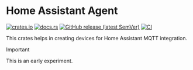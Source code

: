 # Home Assistant Agent

[![crates.io](https://img.shields.io/crates/v/homeassistant-agent.svg)](https://crates.io/crates/homeassistant-agent)
[![docs.rs](https://docs.rs/homeassistant-agent/badge.svg)](https://docs.rs/homeassistant-agent)
[![GitHub release (latest SemVer)](https://img.shields.io/github/v/tag/ctron/homeassistant-agent?sort=semver)](https://github.com/ctron/homeassistant-agent/releases)
[![CI](https://github.com/ctron/homeassistant-agent/workflows/CI/badge.svg)](https://github.com/ctron/homeassistant-agent/actions?query=workflow%3A%22CI%22)

This crates helps in creating devices for Home Assistant MQTT integration.

> [!IMPORTANT]  
> This is an early experiment.
